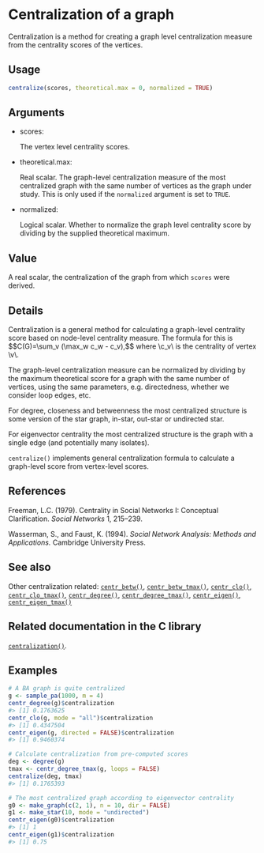 # Centralization of a graph

Centralization is a method for creating a graph level centralization
measure from the centrality scores of the vertices.

## Usage

``` r
centralize(scores, theoretical.max = 0, normalized = TRUE)
```

## Arguments

- scores:

  The vertex level centrality scores.

- theoretical.max:

  Real scalar. The graph-level centralization measure of the most
  centralized graph with the same number of vertices as the graph under
  study. This is only used if the `normalized` argument is set to
  `TRUE`.

- normalized:

  Logical scalar. Whether to normalize the graph level centrality score
  by dividing by the supplied theoretical maximum.

## Value

A real scalar, the centralization of the graph from which `scores` were
derived.

## Details

Centralization is a general method for calculating a graph-level
centrality score based on node-level centrality measure. The formula for
this is \$\$C(G)=\sum_v (\max_w c_w - c_v),\$\$ where \\c_v\\ is the
centrality of vertex \\v\\.

The graph-level centralization measure can be normalized by dividing by
the maximum theoretical score for a graph with the same number of
vertices, using the same parameters, e.g. directedness, whether we
consider loop edges, etc.

For degree, closeness and betweenness the most centralized structure is
some version of the star graph, in-star, out-star or undirected star.

For eigenvector centrality the most centralized structure is the graph
with a single edge (and potentially many isolates).

`centralize()` implements general centralization formula to calculate a
graph-level score from vertex-level scores.

## References

Freeman, L.C. (1979). Centrality in Social Networks I: Conceptual
Clarification. *Social Networks* 1, 215–239.

Wasserman, S., and Faust, K. (1994). *Social Network Analysis: Methods
and Applications.* Cambridge University Press.

## See also

Other centralization related:
[`centr_betw()`](https://r.igraph.org/reference/centr_betw.md),
[`centr_betw_tmax()`](https://r.igraph.org/reference/centr_betw_tmax.md),
[`centr_clo()`](https://r.igraph.org/reference/centr_clo.md),
[`centr_clo_tmax()`](https://r.igraph.org/reference/centr_clo_tmax.md),
[`centr_degree()`](https://r.igraph.org/reference/centr_degree.md),
[`centr_degree_tmax()`](https://r.igraph.org/reference/centr_degree_tmax.md),
[`centr_eigen()`](https://r.igraph.org/reference/centr_eigen.md),
[`centr_eigen_tmax()`](https://r.igraph.org/reference/centr_eigen_tmax.md)

## Related documentation in the C library

[`centralization()`](https://igraph.org/c/html/0.10.17/igraph-Structural.html#igraph_centralization).

## Examples

``` r
# A BA graph is quite centralized
g <- sample_pa(1000, m = 4)
centr_degree(g)$centralization
#> [1] 0.1763625
centr_clo(g, mode = "all")$centralization
#> [1] 0.4347504
centr_eigen(g, directed = FALSE)$centralization
#> [1] 0.9460374

# Calculate centralization from pre-computed scores
deg <- degree(g)
tmax <- centr_degree_tmax(g, loops = FALSE)
centralize(deg, tmax)
#> [1] 0.1765393

# The most centralized graph according to eigenvector centrality
g0 <- make_graph(c(2, 1), n = 10, dir = FALSE)
g1 <- make_star(10, mode = "undirected")
centr_eigen(g0)$centralization
#> [1] 1
centr_eigen(g1)$centralization
#> [1] 0.75
```

